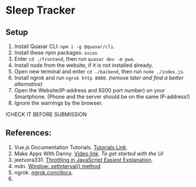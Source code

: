 # Sleep Tracker
## Setup
1. Install Quasar CLI: `npm i -g @quasar/cli`.
2. Install these npm packages: `axios`
3. Enter `cd ./frontend`, then run `quasar dev -m pwa`.
4. Install node from the website, if it is not installed already. 
5. Open new terminal and enter `cd ./backend`, then run `node ./index.js`. 
6. Install ngrok and run `ngrok http 8080`. *(remove later and find a better alternative)*
7. Open the Website(IP-address and 9200 port number) on your Smartphone. (Phone and the server should be on the same IP-address!)
8. Ignore the warnings by the browser. 

!CHECK IT BEFORE SUBMISSION

## References:
1. Vue.js Documentation Tutorials. [Tutorials Link](https://vuejs.org/tutorial/). 
2. Make Apps With Danny. [Video link](https://www.youtube.com/watch?v=PjCqsf87Z1Y). *To get started with the UI*
3. jeetvora331. [Throttling in JavaScript Easiest Explanation](https://dev.to/jeetvora331/throttling-in-javascript-easiest-explanation-1081). 
4. mdn. [Window: setInterval() method](https://developer.mozilla.org/en-US/docs/Web/API/Window/setInterval)
5. ngrok. [ngrok.com/docs](https://ngrok.com/docs). 
6. 